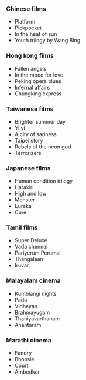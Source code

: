 ### Chinese films

- Platform
- Pickpocket
- In the heat of sun
- Youth trilogy by Wang Bing

### Hong kong films

- Fallen angels
- In the mood for love
- Peking opera blues
- Infernal affairs
- Chungking express 

### Taiwanese films

- Brighter summer day
- Yi yi
- A city of sadness
- Taipei story
- Rebels of the neon god 
- Terrorizers

### Japanese films

- Human condition trilogy
- Harakiri
- High and low
- Monster
- Eureka
- Cure

### Tamil films

- Super Deluxe 
- Vada chennai 
- Pariyerum Perumal
- Thangalaan
- Iruvar


### Malayalam cinema

- Kumblangi nights
- Pada 
- Vidheyan 
- Brahmayugam 
- Thaniyavarthanam 
- Anantaram 


### Marathi cinema
- Fandry 
- Bhonsle
- Court
- Ambedkar 